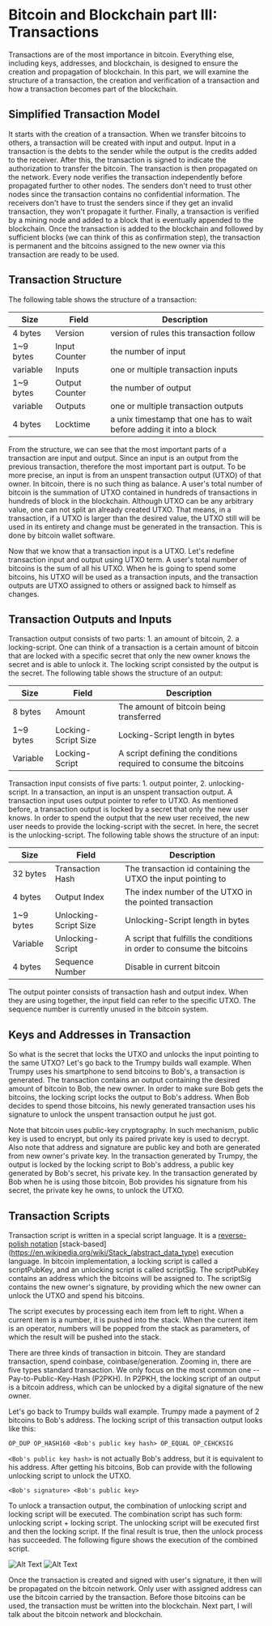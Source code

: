 # Bitcoin and Blockchain part III: Transactions

Transactions are of the most importance in bitcoin. Everything else, including keys, addresses, and blockchain, is designed to ensure the creation and propagation of blockchain. In this part, we will examine the structure of a transaction, the creation and verification of a transaction and how a transaction becomes part of the blockchain.

## Simplified Transaction Model
It starts with the creation of a transaction. When we transfer bitcoins to others, a transaction will be created with input and output. Input in a transaction is the debts to the sender while the output is the credits added to the receiver. After this, the transaction is signed to indicate the authorization to transfer the bitcoin. The transaction is then propagated on the network. Every node verifies the transaction independently before propagated further to other nodes. The senders don't need to trust other nodes since the transaction contains no confidential information. The receivers don't have to trust the senders since if they get an invalid transaction, they won't propagate it further. Finally, a transaction is verified by a mining node and added to a block that is eventually appended to the blockchain. Once the transaction is added to the blockchain and followed by sufficient blocks (we can think of this as confirmation step), the transaction is permanent and the bitcoins assigned to the new owner via this transaction are ready to be used.

## Transaction Structure
The following table shows the structure of a transaction:

Size | Field | Description
---- | ----- | -----------
4 bytes | Version | version of rules this transaction follow
1~9 bytes | Input Counter | the number of input
variable | Inputs | one or multiple transaction inputs
1~9 bytes | Output Counter | the number of output
variable | Outputs | one or multiple transaction outputs
4 bytes | Locktime | a unix timestamp that one has to wait before adding it into a block

From the structure, we can see that the most important parts of a transaction are input and output. Since an input is an output from the previous transaction, therefore the most important part is output. To be more precise, an input is from an unspent transaction output (UTXO) of that owner. In bitcoin, there is no such thing as balance. A user's total number of bitcoin is the summation of UTXO contained in hundreds of transactions in hundreds of block in the blockchain. Although UTXO can be any arbitrary value, one can not split an already created UTXO. That means, in a transaction, if a UTXO is larger than the desired value, the UTXO still will be used in its entirety and change must be generated in the transaction. This is done by bitcoin wallet software. 

Now that we know that a transaction input is a UTXO. Let's redefine transaction input and output using UTXO term. A user's total number of bitcoins is the sum of all his UTXO. When he is going to spend some bitcoins, his UTXO will be used as a transaction inputs, and the transaction outputs are UTXO assigned to others or assigned back to himself as changes.

## Transaction Outputs and Inputs
Transaction output consists of two parts: 1. an amount of bitcoin, 2. a locking-script. One can think of a transaction is a certain amount of bitcoin that are locked with a specific secret that only the new owner knows the secret and is able to unlock it. The locking script consisted by the output is the secret. The following table shows the structure of an output:

Size | Field | Description
---- | ----- | -----------
8 bytes | Amount | The amount of bitcoin being transferred
1~9 bytes | Locking-Script Size | Locking-Script length in bytes
Variable | Locking-Script | A script defining the conditions required to consume the bitcoins

Transaction input consists of five parts: 1. output pointer, 2. unlocking-script. In a transaction, an input is an unspent transaction output. A transaction input uses output pointer to refer to UTXO. As mentioned before, a transaction output is locked by a secret that only the new user knows. In order to spend the output that the new user received, the new user needs to provide the locking-script with the secret. In here, the secret is the unlocking-script. The following table shows the structure of an input:

Size | Field | Description
---- | ----- | -----------
32 bytes | Transaction Hash | The transaction id containing the UTXO the input pointing to
4 bytes | Output Index | The index number of the UTXO in the pointed transaction
1~9 bytes | Unlocking-Script Size | Unlocking-Script length in bytes
Variable | Unlocking-Script | A script that fulfills the conditions in order to consume the bitcoins
4 bytes | Sequence Number | Disable in current bitcoin

The output pointer consists of transaction hash and output index. When they are using together, the input field can refer to the specific UTXO. The sequence number is currently unused in the bitcoin system.

## Keys and Addresses in Transaction
So what is the secret that locks the UTXO and unlocks the input pointing to the same UTXO? Let's go back to the Trumpy builds wall example. When Trumpy uses his smartphone to send bitcoins to Bob's, a transaction is generated. The transaction contains an output containing the desired amount of bitcoin to Bob, the new owner. In order to make sure Bob gets the bitcoins, the locking script locks the output to Bob's address. When Bob decides to spend those bitcoins, his newly generated transaction uses his signature to unlock the unspent transaction output he just got.

Note that bitcoin uses public-key cryptography. In such mechanism, public key is used to encrypt, but only its paired private key is used to decrypt. Also note that address and signature are public key and both are generated from new owner's private key. In the transaction generated by Trumpy, the output is locked by the locking script to Bob's address, a public key generated by Bob's secret, his private key. In the transaction generated by Bob when he is using those bitcoin, Bob provides his signature from his secret, the private key he owns, to unlock the UTXO. 

## Transaction Scripts
Transaction script is written in a special script language. It is a [reverse-polish notation](https://en.wikipedia.org/wiki/Reverse_Polish_notation) [stack-based](https://en.wikipedia.org/wiki/Stack_(abstract_data_type) execution language. In bitcoin implementation, a locking script is called a scriptPubKey, and an unlocking script is called scriptSig. The scriptPubKey contains an address which the bitcoins will be assigned to. The scriptSig contains the new owner's signature, by providing which the new owner can unlock the UTXO and spend his bitcoins.

The script executes by processing each item from left to right. When a current item is a number, it is pushed into the stack. When the current item is an operator, numbers will be popped from the stack as parameters, of which the result will be pushed into the stack.

There are three kinds of transaction in bitcoin. They are standard transaction, spend coinbase, coinbase/generation. Zooming in, there are five types standard transaction. We only focus on the most common one -- Pay-to-Public-Key-Hash (P2PKH). In P2PKH, the locking script of an output is a bitcoin address, which can be unlocked by a digital signature of the new owner.

Let's go back to Trumpy builds wall example. Trumpy made a payment of 2 bitcoins to Bob's address. The locking script of this transaction output looks like this:

`OP_DUP OP_HASH160 <Bob's public key hash> OP_EQUAL OP_CEHCKSIG`

`<Bob's public key hash>` is not actually Bob's address, but it is equivalent to his address. After getting his bitcoins, Bob can provide with the following unlocking script to unlock the UTXO. 

`<Bob's signature> <Bob's public key>`

To unlock a transaction output, the combination of unlocking script and locking script will be executed. The combination script has such form: unlocking script + locking script. The unlocking script will be executed first and then the locking script. If the final result is true, then the unlock process has succeeded. The following figure shows the execution of the combined script. 

![Alt Text](/images/script-execution1.png)
![Alt Text](/images/script-execution2.png)

Once the transaction is created and signed with user's signature, it then will be propagated on the bitcoin network. Only user with assigned address can use the bitcoin carried by the transaction. Before those bitcoins can be used, the transaction must be written into the blockchain. Next part, I will talk about the bitcoin network and blockchain.
